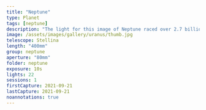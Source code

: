 ```yaml
---
title: "Neptune"
type: Planet
tags: [neptune]
description: "The light for this image of Neptune raced over 2.7 billion miles to reach Earth."
image: /assets/images/gallery/uranus/thumb.jpg
telescope: Stellina
length: "400mm"
group: neptune
aperture: "80mm"
folder: neptune
exposure: 10s
lights: 22
sessions: 1
firstCapture: 2021-09-21 
lastCapture: 2021-09-21
noannotations: true
---
```

